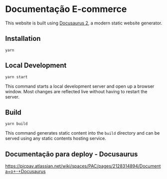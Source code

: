 # Documentação E-commerce

This website is built using [Docusaurus 2](https://v2.docusaurus.io/), a modern static website generator.

## Installation

```console
yarn
```

## Local Development

```console
yarn start
```

This command starts a local development server and open up a browser window. Most changes are reflected live without having to restart the server.

## Build

```console
yarn build
```

This command generates static content into the `build` directory and can be served using any static contents hosting service.


## Documentação para deploy - Docusaurus
https://picpay.atlassian.net/wiki/spaces/PAC/pages/2128314894/Documenta+o+-+Docusaurus